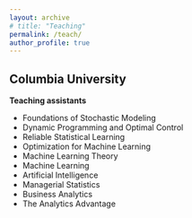 ```yaml
---
layout: archive
# title: "Teaching"
permalink: /teach/
author_profile: true
---
```




Columbia University
-----
**Teaching assistants**
* Foundations of Stochastic Modeling
* Dynamic Programming and Optimal Control
* Reliable Statistical Learning
* Optimization for Machine Learning
* Machine Learning Theory
* Machine Learning
* Artificial Intelligence
* Managerial Statistics
* Business Analytics
* The Analytics Advantage
